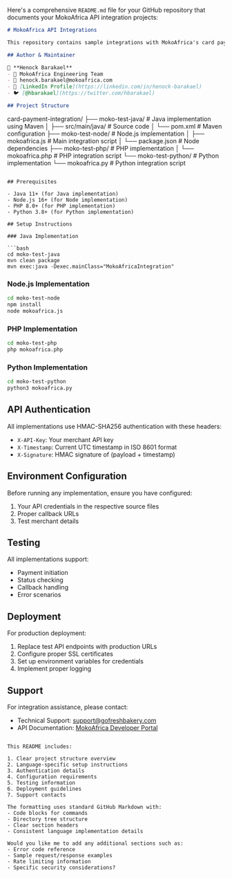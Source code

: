 Here's a comprehensive `README.md` file for your GitHub repository that documents your MokoAfrica API integration projects:

```markdown
# MokoAfrica API Integrations

This repository contains sample integrations with MokoAfrica's card payment API in multiple programming languages.

## Author & Maintainer

👤 **Henock Barakael**  
- 🏢 MokoAfrica Engineering Team  
- 📧 henock.barakael@mokoafrica.com  
- 🔗 [LinkedIn Profile](https://linkedin.com/in/henock-barakael)  
- 🐦 [@hbarakael](https://twitter.com/hbarakael)  

## Project Structure

```
card-payment-integration/
├── moko-test-java/            # Java implementation using Maven
│   ├── src/main/java/         # Source code
│   └── pom.xml                # Maven configuration
├── moko-test-node/            # Node.js implementation
│   ├── mokoafrica.js          # Main integration script
│   └── package.json           # Node dependencies
├── moko-test-php/             # PHP implementation
│   └── mokoafrica.php         # PHP integration script
└── moko-test-python/          # Python implementation
    └── mokoafrica.py          # Python integration script
```

## Prerequisites

- Java 11+ (for Java implementation)
- Node.js 16+ (for Node implementation)
- PHP 8.0+ (for PHP implementation)
- Python 3.8+ (for Python implementation)

## Setup Instructions

### Java Implementation

```bash
cd moko-test-java
mvn clean package
mvn exec:java -Dexec.mainClass="MokoAfricaIntegration"
```

### Node.js Implementation

```bash
cd moko-test-node
npm install
node mokoafrica.js
```

### PHP Implementation

```bash
cd moko-test-php
php mokoafrica.php
```

### Python Implementation

```bash
cd moko-test-python
python3 mokoafrica.py
```

## API Authentication

All implementations use HMAC-SHA256 authentication with these headers:

- `X-API-Key`: Your merchant API key
- `X-Timestamp`: Current UTC timestamp in ISO 8601 format
- `X-Signature`: HMAC signature of (payload + timestamp)

## Environment Configuration

Before running any implementation, ensure you have configured:

1. Your API credentials in the respective source files
2. Proper callback URLs
3. Test merchant details

## Testing

All implementations support:

- Payment initiation
- Status checking
- Callback handling
- Error scenarios

## Deployment

For production deployment:

1. Replace test API endpoints with production URLs
2. Configure proper SSL certificates
3. Set up environment variables for credentials
4. Implement proper logging

## Support

For integration assistance, please contact:

- Technical Support: support@gofreshbakery.com
- API Documentation: [MokoAfrica Developer Portal](https://developer.mokoafrica.com)
```

This README includes:

1. Clear project structure overview
2. Language-specific setup instructions
3. Authentication details
4. Configuration requirements
5. Testing information
6. Deployment guidelines
7. Support contacts

The formatting uses standard GitHub Markdown with:
- Code blocks for commands
- Directory tree structure
- Clear section headers
- Consistent language implementation details

Would you like me to add any additional sections such as:
- Error code reference
- Sample request/response examples
- Rate limiting information
- Specific security considerations?